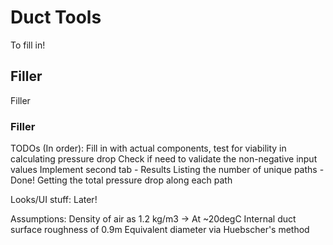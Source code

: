 # Duct Tools

To fill in!

## Filler

Filler

### Filler


TODOs (In order):
  Fill in with actual components, test for viability in calculating pressure drop
    Check if need to validate the non-negative input values
  Implement second tab - Results
    Listing the number of unique paths - Done!
    Getting the total pressure drop along each path
  
  Looks/UI stuff: Later!
  

Assumptions:
  Density of air as 1.2 kg/m3 -> At ~20degC
  Internal duct surface roughness of 0.9m
  Equivalent diameter via Huebscher's method

